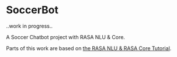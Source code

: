 # SoccerBot

..work in progress..

A Soccer Chatbot project with RASA NLU & Core.

Parts of this work are based on [the RASA NLU & RASA Core Tutorial](https://www.youtube.com/watch?v=xu6D_vLP5vY).
